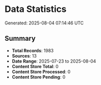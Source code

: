 # Data Statistics

Generated: 2025-08-04 07:14:46 UTC

## Summary

- **Total Records**: 1983
- **Sources**: 13
- **Date Range**: 2025-07-23 to 2025-08-04
- **Content Store Total**: 0
- **Content Store Processed**: 0
- **Content Store Pending**: 0
